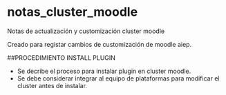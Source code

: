 # notas_cluster_moodle
Notas de actualización y customización cluster moodle

Creado para registar cambios de customización de moodle aiep. 

##PROCEDIMIENTO INSTALL PLUGIN
  - Se decribe el proceso para instalar plugin en cluster moodle.
  - Se debe considerar integrar al equipo de plataformas para modificar el cluster antes de instalar.
